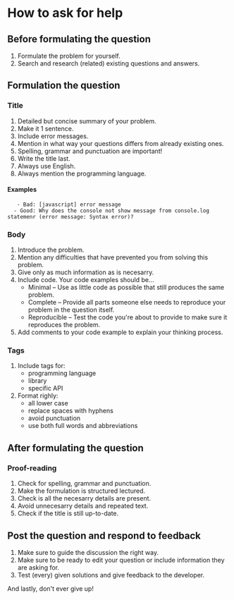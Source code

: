 # How to ask for help

## Before formulating the question
1. Formulate the problem for yourself.
2. Search and research (related) existing questions and answers.

## Formulation the question
### Title
1. Detailed but concise summary of your problem.
2. Make it 1 sentence.
3. Include error messages.
4. Mention in what way your questions differs from already existing ones.
5. Spelling, grammar and punctuation are important! 
6. Write the title last.
7. Always use English.
8. Always mention the programming language.

#### **Examples**
       - Bad: [javascript] error message
      - Good: Why does the console not show message from console.log statemenr (error message: Syntax error)?

### Body 
1. Introduce the problem.
2. Mention any difficulties that have prevented you from solving this problem.
3. Give only as much information as is necesarry.
4. Include code. Your code examples should be…
   - Minimal – Use as little code as possible that still produces the same problem.
   - Complete – Provide all parts someone else needs to reproduce your problem in the question itself.
   - Reproducible – Test the code you're about to provide to make sure it reproduces the problem.
5. Add comments to your code example to explain your thinking process. 

### Tags
1. Include tags for:
   - programming language
   - library
   - specific API
2. Format righly:
   - all lower case
   - replace spaces with hyphens
   - avoid punctuation 
   - use both full words and abbreviations

## After formulating the question
### Proof-reading
1. Check for spelling, grammar and punctuation.
2. Make the formulation is structured lectured.
3. Check is all the necesarry details are present.
4. Avoid unnecesarry details and repeated text.
5. Check if the title is still up-to-date.

## Post the question and respond to feedback
1. Make sure to guide the discussion the right way.
2. Make sure to be ready to edit your question or include information they are asking for.
3. Test (every) given solutions and give feedback to the developer.

And lastly, don't ever give up!

